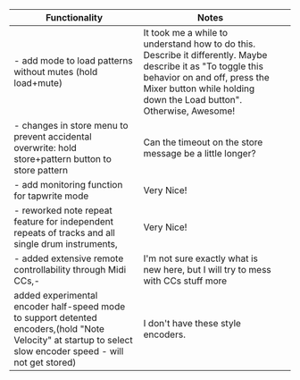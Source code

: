| Functionality                                                                                                                                                | Notes                                                                                                                                                                                                               |   |
|--------------------------------------------------------------------------------------------------------------------------------------------------------------|---------------------------------------------------------------------------------------------------------------------------------------------------------------------------------------------------------------------|---|
| - add mode to load patterns without mutes (hold load+mute)                                                                                                   | It took me a while to understand how to do this. Describe it differently. Maybe describe it as "To toggle this behavior on and off, press the Mixer button while holding down the Load button". Otherwise, Awesome! |   |
| - changes in store menu to prevent accidental overwrite: hold store+pattern button to store pattern                                                          | Can the timeout on the store message be a little longer?                                                                                                                                                            |   |
| - add monitoring function for tapwrite mode                                                                                                                  | Very Nice!                                                                                                                                                                                                          |   |
|  - reworked note repeat feature for independent repeats of tracks and all single drum instruments,                                                           | Very Nice!                                                                                                                                                                                                          |   |
|  - added extensive remote controllability through Midi CCs,-                                                                                                 | I'm not sure exactly what is new here, but I will try to mess with CCs stuff more                                                                                                                                   |   |
| added experimental encoder half-speed mode to support detented encoders,(hold "Note Velocity" at startup to select slow encoder speed - will not get stored) | I don't have these style encoders.                                                                                                                                                                                  |   |
